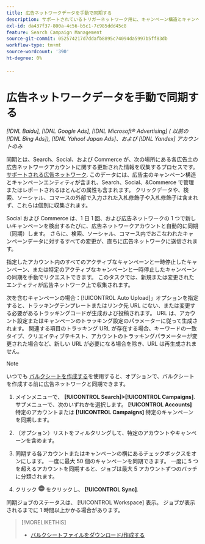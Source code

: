 ```yaml
---
title: 広告ネットワークデータを手動で同期する
description: サポートされているトリガーネットワーク用に、キャンペーン構造とキャンペーンエンティティの同期を手動でサポートする方法を説明します。
exl-id: da437f37-800a-4c56-b5c1-7c985ddd45c8
feature: Search Campaign Management
source-git-commit: 052574217d7ddafb8895c74094da5997b5ff83db
workflow-type: tm+mt
source-wordcount: '390'
ht-degree: 0%

---
```


# 広告ネットワークデータを手動で同期する

*[!DNL Baidu], [!DNL Google Ads], [!DNL Microsoft® Advertising] ( 以前の [!DNL Bing Ads]), [!DNL Yahoo! Japan Ads]、および [!DNL Yandex] アカウントのみ*

同期とは、Search、Social、および Commerce が、次の場所にある各広告主の広告ネットワークアカウントに関する更新された情報を収集するプロセスです。 [サポートされる広告ネットワーク](/help/search-social-commerce/introduction/supported-inventory.md). このデータには、広告主のキャンペーン構造とキャンペーンエンティティが含まれ、Search、Social、&amp;Commerce で管理またはレポートされるほとんどの属性も含まれます。 クリックデータや、検索、ソーシャル、コマースの外部で入力された入札修飾子や入札修飾子は含まれず、これらは個別に収集されます。

Social および Commerce は、1 日 1 回、および広告ネットワークの 1 つで新しいキャンペーンを検出するたびに、広告ネットワークアカウントと自動的に同期（同期）します。 さらに、検索、ソーシャル、コマース内でおこなわれたキャンペーンデータに対するすべての変更が、直ちに広告ネットワークに送信されます。

指定したアカウント内のすべてのアクティブなキャンペーンと一時停止したキャンペーン、または特定のアクティブなキャンペーンと一時停止したキャンペーンの同期を手動でリクエストできます。 このタスクでは、新規または変更されたエンティティが広告ネットワーク上で収集されます。

次を含むキャンペーンの場合：[!UICONTROL Auto Upload]」オプションを指定すると、トラッキングテンプレートまたはリンク先 URL にない、または変更する必要があるトラッキングコードが生成および投稿されます。 URL は、アカウント設定またはキャンペーンのトラッキング設定のパラメーターに従って生成されます。 関連する項目のトラッキング URL が存在する場合、キーワードの一致タイプ、クリエイティブテキスト、アカウントのトラッキングパラメーターが変更された場合など、新しい URL が必要になる場合を除き、URL は再生成されません。

>[!NOTE]
>
>いつでも [バルクシートを作成する](/help/search-social-commerce/campaign-management/bulksheets/bulksheet-download.md)を使用すると、オプションで、バルクシートを作成する前に広告ネットワークと同期できます。

1. メインメニューで、 **[!UICONTROL Search]>[!UICONTROL Campaigns]**. サブメニューで、次のいずれかを選択します。 **[!UICONTROL Accounts]** 特定のアカウントまたは **[!UICONTROL Campaigns]** 特定のキャンペーンを同期します。

1. （オプション）リストをフィルタリングして、特定のアカウントやキャンペーンを含めます。

1. 同期する各アカウントまたはキャンペーンの横にあるチェックボックスをオンにします。 一度に最大 50 個のキャンペーンを同期できます。 一度に 5 つを超えるアカウントを同期すると、ジョブは最大 5 アカウントずつのバッチに分類されます。

1. クリック **![その他](/help/search-social-commerce/assets/more.png "その他")** をクリックし、 **[!UICONTROL Sync]**.

同期ジョブのステータスは、 [!UICONTROL Workspace] 表示。 ジョブが表示されるまでに 1 時間以上かかる場合があります。

>[!MORELIKETHIS]
>
>* [バルクシートファイルをダウンロード/作成する](/help/search-social-commerce/campaign-management/bulksheets/bulksheet-download.md)
